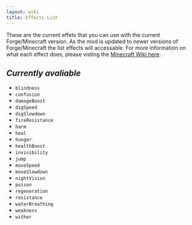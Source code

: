 ```yaml
---
layout: wiki
title: Effects List
---
```


These are the current effets that you can use with the current Forge/Minecraft version. As the mod is updated to newer versions of Forge/Minecraft the list effects will accessable. For more information on what each effect does, please visting the [Minecraft Wiki here](http://minecraft.gamepedia.com/Status_effect).

*Currently avaliable*
---

* `blindness`
* `confusion`
* `damageBoost`
* `digSpeed`
* `digSlowdown`
* `fireResistance`
* `harm`
* `heal`
* `hunger`
* `healthBoost`
* `invisibility`
* `jump`
* `moveSpeed`
* `moveSlowdown`
* `nightVision`
* `poison`
* `regeneration`
* `resistance`
* `waterBreathing`
* `weakness`
* `wither`
